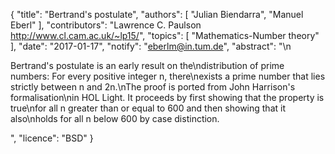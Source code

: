{
    "title": "Bertrand's postulate",
    "authors": [
        "Julian Biendarra",
        "Manuel Eberl"
    ],
    "contributors": "Lawrence C. Paulson <http://www.cl.cam.ac.uk/~lp15/>",
    "topics": [
        "Mathematics-Number theory"
    ],
    "date": "2017-01-17",
    "notify": "eberlm@in.tum.de",
    "abstract": "\n<p>Bertrand's postulate is an early result on the\ndistribution of prime numbers: For every positive integer n, there\nexists a prime number that lies strictly between n and 2n.\nThe proof is ported from John Harrison's formalisation\nin HOL Light. It proceeds by first showing that the property is true\nfor all n greater than or equal to 600 and then showing that it also\nholds for all n below 600 by case distinction. </p>",
    "licence": "BSD"
}